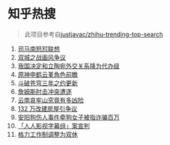# 知乎热搜

> 此项目参考自[justjavac/zhihu-trending-top-search](https://github.com/justjavac/zhihu-trending-top-search/blob/main/utils.ts)

<!-- BEGIN -->
  <!-- 最后更新时间:Mon Nov 22 2021 13:18:55 GMT+0000 (Coordinated Universal Time) -->
  1. [司马南怒怼联想](https://www.zhihu.com/search?q=司马南)
1. [双城之战画风争议](https://www.zhihu.com/search?q=双城之战)
1. [我国决定和立陶宛外交关系降为代办级](https://www.zhihu.com/search?q=立陶宛)
1. [原神申鹤云堇角色前瞻](https://www.zhihu.com/search?q=原神)
1. [斗破苍穹三年之约更新](https://www.zhihu.com/search?q=斗破苍穹三年之约)
1. [詹姆斯肘击冲突遭逐](https://www.zhihu.com/search?q=詹姆斯)
1. [云南哀牢山究竟有多凶险](https://www.zhihu.com/search?q=云南哀牢山)
1. [132 万改建房屋引争议](https://www.zhihu.com/search?q=梦想改造家)
1. [安阳狗伤人事件牵狗女子被指诈骗百万](https://www.zhihu.com/search?q=安阳狗伤人)
1. [「人人影视字幕组」案宣判](https://www.zhihu.com/search?q=人人影视)
1. [格力工作制调整为双休](https://www.zhihu.com/search?q=格力)
  <!-- END -->